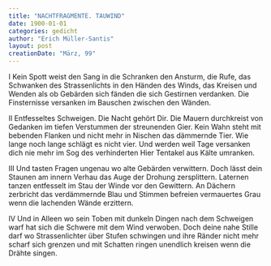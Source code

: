 ```yaml
---
title: "NACHTFRAGMENTE. TAUWIND"
date: 1900-01-01
categories: gedicht
author: "Erich Müller-Santis"
layout: post
creationDate: "März, 99"
---
```

I
Kein Spott weist den Sang in die Schranken
den Ansturm, die Rufe, das Schwanken
des Strassenlichts in den Händen
des Winds, das Kreisen und Wenden
als ob Gebärden sich fänden
die sich Gestirnen verdanken.
Die Finsternisse versanken
im Bauschen zwischen den Wänden.

II
Entfesseltes Schweigen. Die Nacht gehört Dir.
Die Mauern durchkreist von Gedanken
im tiefen Verstummen der streunenden Gier.
Kein Wahn steht mit bebenden Flanken
und nicht mehr in Nischen das dämmernde Tier.
Wie lange noch lange schlägt es nicht vier.
Und werden weil Tage versanken
dich nie mehr im Sog des verhinderten Hier
Tentakel aus Kälte umranken.

III
Und tasten Fragen ungenau
wo alte Gebärden verwittern.
Doch lässt dein Staunen am innern Verhau
das Auge der Drohung zersplittern.
Laternen tanzen entfesselt im Stau
der Winde vor den Gewittern.
An Dächern zerbricht das verdämmernde Blau
und Stimmen befreien vermauertes Grau
wenn die lachenden Wände erzittern.

IV
Und in Alleen wo sein Toben
mit dunkeln Dingen nach dem Schweigen warf
hat sich die Schwere mit dem Wind verwoben.
Doch deine nahe Stille darf
wo Strassenlichter über Stufen schwingen
und ihre Ränder nicht mehr scharf
sich grenzen und mit Schatten ringen
unendlich kreisen wenn die Drähte singen.
